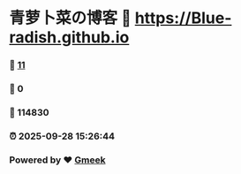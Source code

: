 # 青萝卜菜の博客 :link: https://Blue-radish.github.io 
### :page_facing_up: [11](https://Blue-radish.github.io/tag.html) 
### :speech_balloon: 0 
### :hibiscus: 114830 
### :alarm_clock: 2025-09-28 15:26:44 
### Powered by :heart: [Gmeek](https://github.com/Meekdai/Gmeek)
